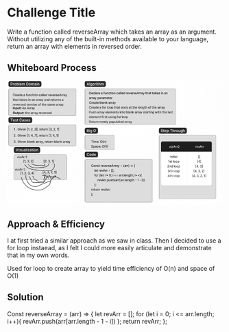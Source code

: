 # Challenge Title
Write a function called reverseArray which takes an array as an argument. Without utilizing any of the built-in methods available to your language, return an array with elements in reversed order.

## Whiteboard Process
![whiteboard image](javascript/CC401Class01/assets/codechall1ss.png)

## Approach & Efficiency
I at first tried a similar approach as we saw in class.  Then I decided to use a for loop instaead, as I felt I could more easily articulate and demonstrate that in my own words.

Used for loop to create array to yield time efficiency of O(n) and space of O(1)

## Solution
Const reverseArray = (arr) => {
    let revArr = [];
    for (let i = 0; i <= arr.length; i++){
        revArr.push(arr[arr.length - 1 - i])
    };
return revArr;
};